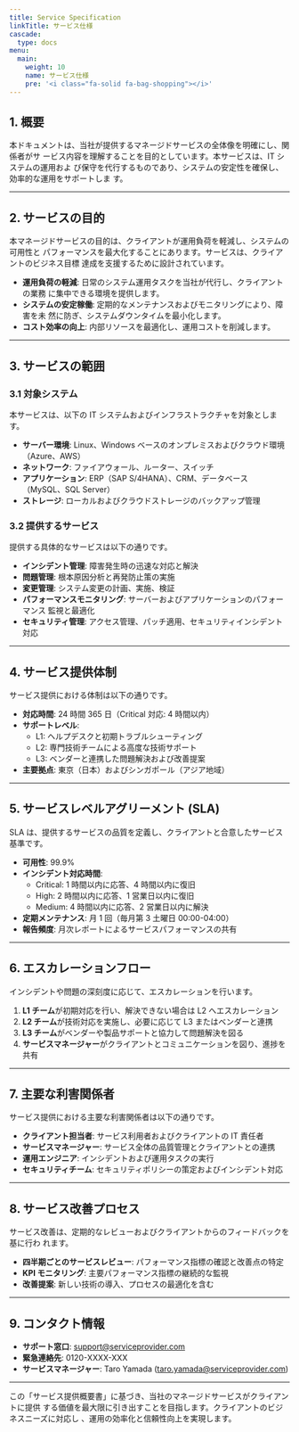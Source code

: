 ```yaml
---
title: Service Specification
linkTitle: サービス仕様
cascade:
  type: docs
menu:
  main:
    weight: 10
    name: サービス仕様
    pre: '<i class="fa-solid fa-bag-shopping"></i>'
---
```


## 1. 概要

本ドキュメントは、当社が提供するマネージドサービスの全体像を明確にし、関係者がサ
ービス内容を理解することを目的としています。本サービスは、IT システムの運用およ
び保守を代行するものであり、システムの安定性を確保し、効率的な運用をサポートしま
す。

---

## 2. サービスの目的

本マネージドサービスの目的は、クライアントが運用負荷を軽減し、システムの可用性と
パフォーマンスを最大化することにあります。サービスは、クライアントのビジネス目標
達成を支援するために設計されています。

- **運用負荷の軽減**: 日常のシステム運用タスクを当社が代行し、クライアントの業務
  に集中できる環境を提供します。
- **システムの安定稼働**: 定期的なメンテナンスおよびモニタリングにより、障害を未
  然に防ぎ、システムダウンタイムを最小化します。
- **コスト効率の向上**: 内部リソースを最適化し、運用コストを削減します。

---

## 3. サービスの範囲

### 3.1 対象システム

本サービスは、以下の IT システムおよびインフラストラクチャを対象とします。

- **サーバー環境**: Linux、Windows ベースのオンプレミスおよびクラウド環境
  （Azure、AWS）
- **ネットワーク**: ファイアウォール、ルーター、スイッチ
- **アプリケーション**: ERP（SAP S/4HANA）、CRM、データベース（MySQL、SQL
  Server）
- **ストレージ**: ローカルおよびクラウドストレージのバックアップ管理

### 3.2 提供するサービス

提供する具体的なサービスは以下の通りです。

- **インシデント管理**: 障害発生時の迅速な対応と解決
- **問題管理**: 根本原因分析と再発防止策の実施
- **変更管理**: システム変更の計画、実施、検証
- **パフォーマンスモニタリング**: サーバーおよびアプリケーションのパフォーマンス
  監視と最適化
- **セキュリティ管理**: アクセス管理、パッチ適用、セキュリティインシデント対応

---

## 4. サービス提供体制

サービス提供における体制は以下の通りです。

- **対応時間**: 24 時間 365 日（Critical 対応: 4 時間以内）
- **サポートレベル**:
  - L1: ヘルプデスクと初期トラブルシューティング
  - L2: 専門技術チームによる高度な技術サポート
  - L3: ベンダーと連携した問題解決および改善提案
- **主要拠点**: 東京（日本）およびシンガポール（アジア地域）

---

## 5. サービスレベルアグリーメント (SLA)

SLA は、提供するサービスの品質を定義し、クライアントと合意したサービス基準です。

- **可用性**: 99.9%
- **インシデント対応時間**:
  - Critical: 1 時間以内に応答、4 時間以内に復旧
  - High: 2 時間以内に応答、1 営業日以内に復旧
  - Medium: 4 時間以内に応答、2 営業日以内に解決
- **定期メンテナンス**: 月 1 回（毎月第 3 土曜日 00:00-04:00）
- **報告頻度**: 月次レポートによるサービスパフォーマンスの共有

---

## 6. エスカレーションフロー

インシデントや問題の深刻度に応じて、エスカレーションを行います。

1. **L1 チーム**が初期対応を行い、解決できない場合は L2 へエスカレーション
2. **L2 チーム**が技術対応を実施し、必要に応じて L3 またはベンダーと連携
3. **L3 チーム**がベンダーや製品サポートと協力して問題解決を図る
4. **サービスマネージャー**がクライアントとコミュニケーションを図り、進捗を共有

---

## 7. 主要な利害関係者

サービス提供における主要な利害関係者は以下の通りです。

- **クライアント担当者**: サービス利用者およびクライアントの IT 責任者
- **サービスマネージャー**: サービス全体の品質管理とクライアントとの連携
- **運用エンジニア**: インシデントおよび運用タスクの実行
- **セキュリティチーム**: セキュリティポリシーの策定およびインシデント対応

---

## 8. サービス改善プロセス

サービス改善は、定期的なレビューおよびクライアントからのフィードバックを基に行わ
れます。

- **四半期ごとのサービスレビュー**: パフォーマンス指標の確認と改善点の特定
- **KPI モニタリング**: 主要パフォーマンス指標の継続的な監視
- **改善提案**: 新しい技術の導入、プロセスの最適化を含む

---

## 9. コンタクト情報

- **サポート窓口**: support@serviceprovider.com
- **緊急連絡先**: 0120-XXXX-XXX
- **サービスマネージャー**: Taro Yamada (taro.yamada@serviceprovider.com)

---

この「サービス提供概要書」に基づき、当社のマネージドサービスがクライアントに提供
する価値を最大限に引き出すことを目指します。クライアントのビジネスニーズに対応し
、運用の効率化と信頼性向上を実現します。
